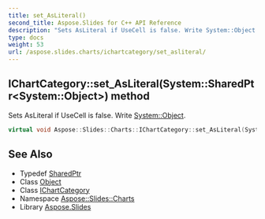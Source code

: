 ```yaml
---
title: set_AsLiteral()
second_title: Aspose.Slides for C++ API Reference
description: "Sets AsLiteral if UseCell is false. Write System::Object."
type: docs
weight: 53
url: /aspose.slides.charts/ichartcategory/set_asliteral/
---
```

## IChartCategory::set_AsLiteral(System::SharedPtr\<System::Object\>) method


Sets AsLiteral if UseCell is false. Write [System::Object](../../../system/object/).

```cpp
virtual void Aspose::Slides::Charts::IChartCategory::set_AsLiteral(System::SharedPtr<System::Object> value)=0
```

## See Also

* Typedef [SharedPtr](../../../system/sharedptr/)
* Class [Object](../../../system/object/)
* Class [IChartCategory](../)
* Namespace [Aspose::Slides::Charts](../../)
* Library [Aspose.Slides](../../../)